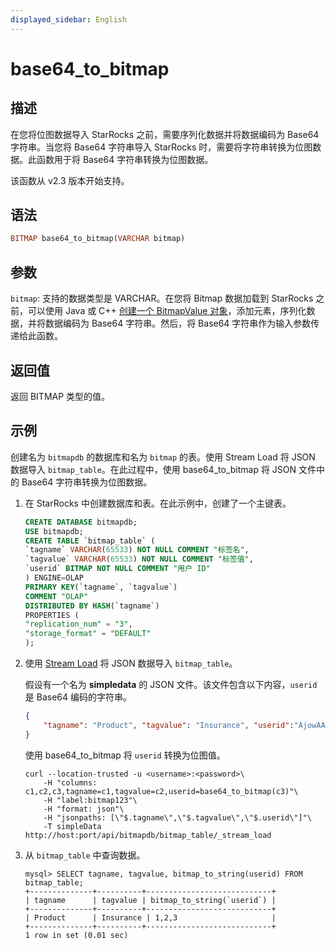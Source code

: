 ```yaml
---
displayed_sidebar: English
---
```


# base64_to_bitmap

## 描述

在您将位图数据导入 StarRocks 之前，需要序列化数据并将数据编码为 Base64 字符串。当您将 Base64 字符串导入 StarRocks 时，需要将字符串转换为位图数据。此函数用于将 Base64 字符串转换为位图数据。

该函数从 v2.3 版本开始支持。

## 语法

```Haskell
BITMAP base64_to_bitmap(VARCHAR bitmap)
```

## 参数

`bitmap`: 支持的数据类型是 VARCHAR。在您将 Bitmap 数据加载到 StarRocks 之前，可以使用 Java 或 C++ [创建一个 BitmapValue 对象](https://github.com/StarRocks/starrocks/blob/main/fe/plugin-common/src/test/java/com/starrocks/types/BitmapValueTest.java)，添加元素，序列化数据，并将数据编码为 Base64 字符串。然后，将 Base64 字符串作为输入参数传递给此函数。

## 返回值

返回 BITMAP 类型的值。

## 示例

创建名为 `bitmapdb` 的数据库和名为 `bitmap` 的表。使用 Stream Load 将 JSON 数据导入 `bitmap_table`。在此过程中，使用 base64_to_bitmap 将 JSON 文件中的 Base64 字符串转换为位图数据。

1. 在 StarRocks 中创建数据库和表。在此示例中，创建了一个主键表。

   ```SQL
   CREATE DATABASE bitmapdb;
   USE bitmapdb;
   CREATE TABLE `bitmap_table` (
   `tagname` VARCHAR(65533) NOT NULL COMMENT "标签名",
   `tagvalue` VARCHAR(65533) NOT NULL COMMENT "标签值",
   `userid` BITMAP NOT NULL COMMENT "用户 ID"
   ) ENGINE=OLAP
   PRIMARY KEY(`tagname`, `tagvalue`)
   COMMENT "OLAP"
   DISTRIBUTED BY HASH(`tagname`)
   PROPERTIES (
   "replication_num" = "3",
   "storage_format" = "DEFAULT"
   );
   ```

2. 使用 [Stream Load](../../../sql-reference/sql-statements/data-manipulation/STREAM_LOAD.md) 将 JSON 数据导入 `bitmap_table`。

   假设有一个名为 **simpledata** 的 JSON 文件。该文件包含以下内容，`userid` 是 Base64 编码的字符串。

   ```JSON
   {
       "tagname": "Product", "tagvalue": "Insurance", "userid":"AjowAAABAAAAAAACABAAAAABAAIAAwA="
   }
   ```

   使用 base64_to_bitmap 将 `userid` 转换为位图值。

   ```Plain
   curl --location-trusted -u <username>:<password>\
       -H "columns: c1,c2,c3,tagname=c1,tagvalue=c2,userid=base64_to_bitmap(c3)"\
       -H "label:bitmap123"\
       -H "format: json"\
       -H "jsonpaths: [\"$.tagname\",\"$.tagvalue\",\"$.userid\"]"\
       -T simpleData http://host:port/api/bitmapdb/bitmap_table/_stream_load
   ```

3. 从 `bitmap_table` 中查询数据。

   ```Plaintext
   mysql> SELECT tagname, tagvalue, bitmap_to_string(userid) FROM bitmap_table;
   +--------------+----------+----------------------------+
   | tagname      | tagvalue | bitmap_to_string(`userid`) |
   +--------------+----------+----------------------------+
   | Product      | Insurance | 1,2,3                     |
   +--------------+----------+----------------------------+
   1 row in set (0.01 sec)
   ```